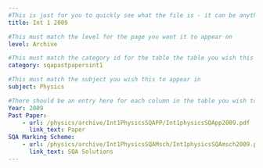 ```yaml
---
#This is just for you to quickly see what the file is - it can be anything you want
title: Int 1 2009

#This must match the level for the page you want it to appear on
level: Archive

#This must match the category id for the table the table you wish this to appear in
category: sqapastpapersint1

#This must match the subject you wish this to appear in
subject: Physics

#There should be an entry here for each column in the table you wish to populate:
Year: 2009
Past Paper:
    - url: /physics/archive/Int1PhysicsSQAPP/Int1physicsSQApp2009.pdf
      link_text: Paper
SQA Marking Scheme:
    - url: /physics/archive/Int1PhysicsSQAMsch/Int1physicsSQAmsch2009.pdf
      link_text: SQA Solutions
---
```


